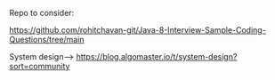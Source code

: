 Repo to consider:

https://github.com/rohitchavan-git/Java-8-Interview-Sample-Coding-Questions/tree/main


System design--> https://blog.algomaster.io/t/system-design?sort=community

